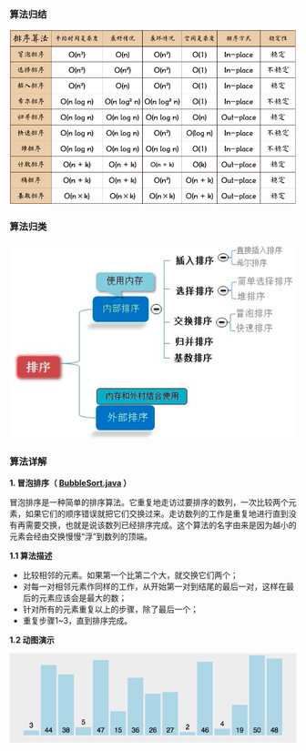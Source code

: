 ### 算法归结

![算法归结](./images/img.png)

### 算法归类

![算法归类](./images/img_1.png)

### 算法详解

**1. 冒泡排序（ [BubbleSort.java](https://github.com/shaokai-hou/demo/blob/main/demo-sort/src/main/java/com/haohao/sort/BubbleSort.java) ）**

冒泡排序是一种简单的排序算法。它重复地走访过要排序的数列，一次比较两个元素，如果它们的顺序错误就把它们交换过来。走访数列的工作是重复地进行直到没有再需要交换，也就是说该数列已经排序完成。这个算法的名字由来是因为越小的元素会经由交换慢慢“浮”到数列的顶端。

**1.1 算法描述**

* 比较相邻的元素。如果第一个比第二个大，就交换它们两个；
* 对每一对相邻元素作同样的工作，从开始第一对到结尾的最后一对，这样在最后的元素应该会是最大的数；
* 针对所有的元素重复以上的步骤，除了最后一个；
* 重复步骤1~3，直到排序完成。

**1.2 动图演示**

![image](./images/BubbleSort.gif)
